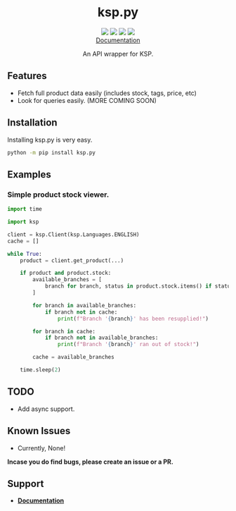 <h1 align="center">ksp.py</h1>

<p align="center">
  <a href="https://www.codefactor.io/repository/github/adam757521/ksp.py"><img src="https://img.shields.io/codefactor/grade/github/adam757521/ksp.py?style=flat-square" /></a>
  <a href="https://pepy.tech/project/ksp.py"><img src="https://img.shields.io/pypi/dm/ksp.py?color=green&style=flat-square" /></a>
  <a href="https://pypi.org/project/ksp.py/"><img src="https://img.shields.io/pypi/v/ksp.py?style=flat-square" /></a>
  <a href=""><img src="https://img.shields.io/pypi/l/ksp.py?style=flat-square" /></a>
    <br/>
  <a href="https://ksppy.readthedocs.io/en/stable/">Documentation</a>
</p>

<p align="center">
   An API wrapper for KSP.
</p>

Features
-------------

- Fetch full product data easily (includes stock, tags, price, etc)
- Look for queries easily.
(MORE COMING SOON)

Installation
--------------

Installing ksp.py is very easy.

```sh
python -m pip install ksp.py
```

Examples
--------------

### Simple product stock viewer. ###

```py
import time

import ksp

client = ksp.Client(ksp.Languages.ENGLISH)
cache = []

while True:
    product = client.get_product(...)

    if product and product.stock:
        available_branches = [
            branch for branch, status in product.stock.items() if status
        ]

        for branch in available_branches:
            if branch not in cache:
                print(f"Branch '{branch}' has been resupplied!")

        for branch in cache:
            if branch not in available_branches:
                print(f"Branch '{branch}' ran out of stock!")

        cache = available_branches

    time.sleep(2)
```

TODO
--------------

- Add async support.

Known Issues
--------------

- Currently, None!

**Incase you do find bugs, please create an issue or a PR.**

Support
--------------

- **[Documentation](https://ksppy.readthedocs.io/en/stable/)**

